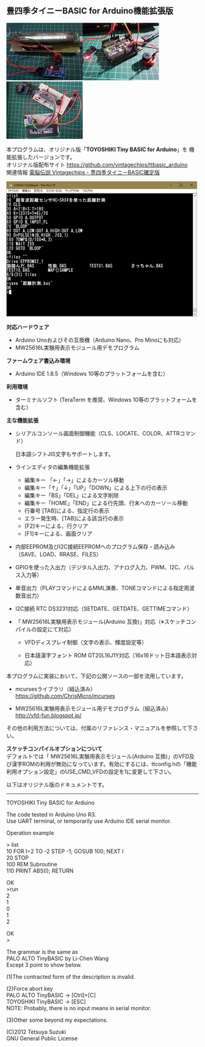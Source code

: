 ## 豊四季タイニーBASIC for Arduino機能拡張版

![image](./image/top01.jpg)![image](./image/top02.jpg)![image](./image/top03.jpg)  

本プログラムは、オリジナル版「**TOYOSHIKI Tiny BASIC for Arduino**」を 機能拡張したバージョンです。  
​	オリジナル版配布サイト <https://github.com/vintagechips/ttbasic_arduino>  
​		関連情報 [電脳伝説 Vintagechips - 豊四季タイニーBASIC確定版](https://vintagechips.wordpress.com/2015/12/06/%E8%B1%8A%E5%9B%9B%E5%AD%A3%E3%82%BF%E3%82%A4%E3%83%8B%E3%83%BCbasic%E7%A2%BA%E5%AE%9A%E7%89%88/)   

![image/screen.png](image/screen01.png)  


**対応ハードウェア**

- Arduino Unoおよびその互換機（Arduino Nano、Pro Minoにも対応）
- MW25616L実験用表示モジュール用デモプログラム


**ファームウェア書込み環境**

- Arduino IDE 1.8.5（Windows 10等のプラットフォームを含む）


**利用環境**

- ターミナルソフト (TeraTerm を推奨、Windows 10等のプラットフォームを含む）



**主な機能拡張**

- シリアルコンソール画面制御機能（CLS、LOCATE、COLOR、ATTRコマンド）

  日本語シフトJIS文字もサポートします。

- ラインエディタの編集機能拡張

  - 編集キー 「←」「→」によるカーソル移動
  - 編集キー「↑」「↓」「UP」「DOWN」による上下の行の表示
  - 編集キー「BS」「DEL」による文字削除
  - 編集キー「HOME」「END」による行先頭、行末へのカーソール移動
  - 行番号 [TAB]による、指定行の表示
  - エラー発生時、[TAB]による該当行の表示
  - [F2]キーによる、行クリア
  - [F1]キーによる、画面クリア

- 内部EEPROM及びI2C接続EEPROMへのプログラム保存・読み込み（SAVE、LOAD、RRASE、FILES）

- GPIOを使った入出力（デジタル入出力、アナログ入力、PWM、I2C、パルス入力等）

- 単音出力（PLAYコマンドによるMML演奏、TONEコマンドによる指定周波数音出力）

- I2C接続 RTC DS3231対応（SETDATE、GETDATE、GETTIMEコマンド）

- 「 MW25616L実験用表示モジュール(Arduino 互換)」対応（※スケッチコンパイルの設定にて対応）

  - VFDディスプレイ制御（文字の表示、輝度設定等）

  - 日本語漢字フォント ROM GT20L16J1Y対応（16x16ドット日本語表示対応）
    ​

本プログラムに実装において、下記の公開ソースの一部を流用しています。  
- mcursesライブラリ（組込済み）  
  <https://github.com/ChrisMicro/mcurses>

- MW25616L実験用表示モジュール用デモプログラム（組込済み）  
  http://vfd-fun.blogspot.jp/



その他の利用方法については、付属のリファレンス・マニュアルを参照して下さい。  



**スケッチコンパイルオプションについて**  
デフォルトでは「 MW25616L実験用表示モジュール(Arduino 互換)」のVFD及び漢字ROMの利用が無効になっています。有効にするには、ttconfig.hの「機能利用オプション設定」のUSE_CMD_VFDの設定を1に変更して下さい。      



以下はオリジナル版のドキュメントです。  

------

﻿TOYOSHIKI Tiny BASIC for Arduino

The code tested in Arduino Uno R3.<br>
Use UART terminal, or temporarily use Arduino IDE serial monitor.

Operation example

&gt; list<br>
10 FOR I=2 TO -2 STEP -1; GOSUB 100; NEXT I<br>
20 STOP<br>
100 REM Subroutine<br>
110 PRINT ABS(I); RETURN

OK<br>
&gt;run<br>
2<br>
1<br>
0<br>
1<br>
2

OK<br>
&gt;

The grammar is the same as<br>
PALO ALTO TinyBASIC by Li-Chen Wang<br>
Except 3 point to show below.

(1)The contracted form of the description is invalid.

(2)Force abort key<br>
PALO ALTO TinyBASIC -> [Ctrl]+[C]<br>
TOYOSHIKI TinyBASIC -> [ESC]<br>
NOTE: Probably, there is no input means in serial monitor.

(3)Other some beyond my expectations.

(C)2012 Tetsuya Suzuki<br>
GNU General Public License
